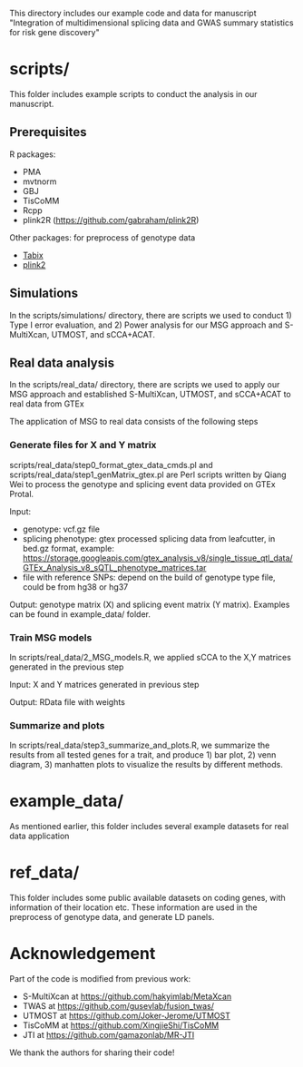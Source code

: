 This directory includes our example code and data for manuscript "Integration of multidimensional splicing data and GWAS summary statistics for risk gene discovery"

# scripts/

This folder includes example scripts to conduct the analysis in our manuscript.

## Prerequisites

R packages: 
- PMA
- mvtnorm
- GBJ
- TisCoMM
- Rcpp
- plink2R (https://github.com/gabraham/plink2R)

Other packages: for preprocess of genotype data
- [Tabix](http://www.htslib.org/doc/tabix.html) 
- [plink2](https://www.cog-genomics.org/plink/2.0/) 


## Simulations

In the scripts/simulations/ directory, there are scripts we used to conduct 1) Type I error evaluation, and 2) Power analysis for our MSG approach and S-MultiXcan, UTMOST, and sCCA+ACAT. 

## Real data analysis

In the scripts/real_data/ directory, there are scripts we used to apply our MSG approach and established S-MultiXcan, UTMOST, and sCCA+ACAT to real data from GTEx

The application of MSG to real data consists of the following steps

### Generate files for X and Y matrix

scripts/real_data/step0_format_gtex_data_cmds.pl and scripts/real_data/step1_genMatrix_gtex.pl are Perl scripts written by Qiang Wei to process the genotype and splicing event data provided on GTEx Protal. 

Input: 

- genotype: vcf.gz file
- splicing phenotype: gtex processed splicing data from leafcutter, in bed.gz format, example: https://storage.googleapis.com/gtex_analysis_v8/single_tissue_qtl_data/GTEx_Analysis_v8_sQTL_phenotype_matrices.tar
- file with reference SNPs: depend on the build of genotype type file, could be from hg38 or hg37

Output: genotype matrix (X) and splicing event matrix (Y matrix). Examples can be found in example_data/ folder.

### Train MSG models

In scripts/real_data/2_MSG_models.R, we applied sCCA to the X,Y matrices generated in the previous step

Input: X and Y matrices generated in previous step

Output: RData file with weights


### Summarize and plots

In scripts/real_data/step3_summarize_and_plots.R, we summarize the results from all tested genes for a trait, and produce 1) bar plot, 2) venn diagram, 3) manhatten plots to visualize the results by different methods.


# example_data/

As mentioned earlier, this folder includes several example datasets for real data application

# ref_data/

This folder includes some public available datasets on coding genes, with information of their location etc. These information are used in the preprocess of genotype data, and generate LD panels.  

# Acknowledgement

Part of the code is modified from previous work: 
- S-MultiXcan at https://github.com/hakyimlab/MetaXcan
- TWAS at https://github.com/gusevlab/fusion_twas/
- UTMOST at https://github.com/Joker-Jerome/UTMOST
- TisCoMM at https://github.com/XingjieShi/TisCoMM
- JTI at https://github.com/gamazonlab/MR-JTI

We thank the authors for sharing their code! 

